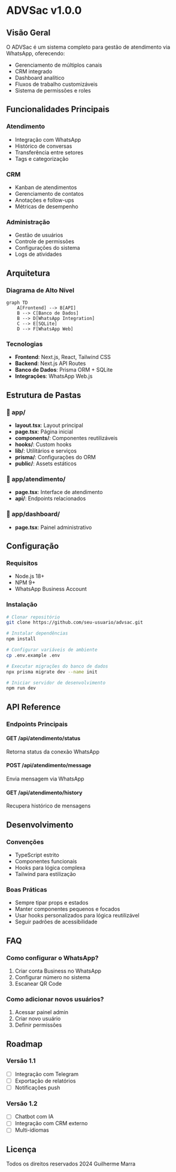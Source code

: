 # ADVSac v1.0.0

## Visão Geral
O ADVSac é um sistema completo para gestão de atendimento via WhatsApp, oferecendo:

- Gerenciamento de múltiplos canais
- CRM integrado
- Dashboard analítico
- Fluxos de trabalho customizáveis
- Sistema de permissões e roles

## Funcionalidades Principais

### Atendimento
- Integração com WhatsApp
- Histórico de conversas
- Transferência entre setores
- Tags e categorização

### CRM
- Kanban de atendimentos
- Gerenciamento de contatos
- Anotações e follow-ups
- Métricas de desempenho

### Administração
- Gestão de usuários
- Controle de permissões
- Configurações do sistema
- Logs de atividades

## Arquitetura

### Diagrama de Alto Nível
```mermaid
graph TD
    A[Frontend] --> B[API]
    B --> C[Banco de Dados]
    B --> D[WhatsApp Integration]
    C --> E[SQLite]
    D --> F[WhatsApp Web]
```

### Tecnologias
- **Frontend**: Next.js, React, Tailwind CSS
- **Backend**: Next.js API Routes
- **Banco de Dados**: Prisma ORM + SQLite
- **Integrações**: WhatsApp Web.js

## Estrutura de Pastas

### 📁 app/
- **layout.tsx**: Layout principal
- **page.tsx**: Página inicial
- **components/**: Componentes reutilizáveis
- **hooks/**: Custom hooks
- **lib/**: Utilitários e serviços
- **prisma/**: Configurações do ORM
- **public/**: Assets estáticos

### 📁 app/atendimento/
- **page.tsx**: Interface de atendimento
- **api/**: Endpoints relacionados

### 📁 app/dashboard/
- **page.tsx**: Painel administrativo

## Configuração

### Requisitos
- Node.js 18+
- NPM 9+
- WhatsApp Business Account

### Instalação
```bash
# Clonar repositório
git clone https://github.com/seu-usuario/advsac.git

# Instalar dependências
npm install

# Configurar variáveis de ambiente
cp .env.example .env

# Executar migrações do banco de dados
npx prisma migrate dev --name init

# Iniciar servidor de desenvolvimento
npm run dev
```

## API Reference

### Endpoints Principais

#### GET /api/atendimento/status
Retorna status da conexão WhatsApp

#### POST /api/atendimento/message
Envia mensagem via WhatsApp

#### GET /api/atendimento/history
Recupera histórico de mensagens

## Desenvolvimento

### Convenções
- TypeScript estrito
- Componentes funcionais
- Hooks para lógica complexa
- Tailwind para estilização

### Boas Práticas
- Sempre tipar props e estados
- Manter componentes pequenos e focados
- Usar hooks personalizados para lógica reutilizável
- Seguir padrões de acessibilidade

## FAQ

### Como configurar o WhatsApp?
1. Criar conta Business no WhatsApp
2. Configurar número no sistema
3. Escanear QR Code

### Como adicionar novos usuários?
1. Acessar painel admin
2. Criar novo usuário
3. Definir permissões

## Roadmap

### Versão 1.1
- [ ] Integração com Telegram
- [ ] Exportação de relatórios
- [ ] Notificações push

### Versão 1.2
- [ ] Chatbot com IA
- [ ] Integração com CRM externo
- [ ] Multi-idiomas

## Licença
Todos os direitos reservados 2024 Guilherme Marra
